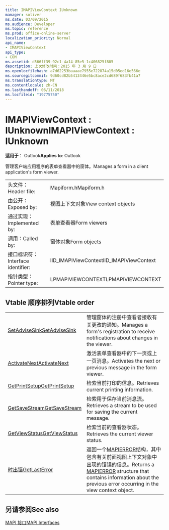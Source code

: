 ```yaml
---
title: IMAPIViewContext IUnknown
manager: soliver
ms.date: 03/09/2015
ms.audience: Developer
ms.topic: reference
ms.prod: office-online-server
localization_priority: Normal
api_name:
- IMAPIViewContext
api_type:
- COM
ms.assetid: d566ff39-92c1-4a14-85e5-1c406825f805
description: 上次修改时间：2015 年 3 月 9 日
ms.openlocfilehash: a7d62253baaaae7955e722874a15d05ed16e566e
ms.sourcegitcommit: 9d60cd82b5413446e5bc8ace2cd689f683fb41a7
ms.translationtype: MT
ms.contentlocale: zh-CN
ms.lasthandoff: 06/11/2018
ms.locfileid: "19775750"
---
```

# <a name="imapiviewcontext--iunknown"></a><span data-ttu-id="61c4e-103">IMAPIViewContext : IUnknown</span><span class="sxs-lookup"><span data-stu-id="61c4e-103">IMAPIViewContext : IUnknown</span></span>

  
  
<span data-ttu-id="61c4e-104">**适用于**： Outlook</span><span class="sxs-lookup"><span data-stu-id="61c4e-104">**Applies to**: Outlook</span></span> 
  
<span data-ttu-id="61c4e-105">管理客户端应用程序的表单查看器中的窗体。</span><span class="sxs-lookup"><span data-stu-id="61c4e-105">Manages a form in a client application's form viewer.</span></span> 
  
|||
|:-----|:-----|
|<span data-ttu-id="61c4e-106">头文件：</span><span class="sxs-lookup"><span data-stu-id="61c4e-106">Header file:</span></span>  <br/> |<span data-ttu-id="61c4e-107">Mapiform.h</span><span class="sxs-lookup"><span data-stu-id="61c4e-107">Mapiform.h</span></span>  <br/> |
|<span data-ttu-id="61c4e-108">由公开：</span><span class="sxs-lookup"><span data-stu-id="61c4e-108">Exposed by:</span></span>  <br/> |<span data-ttu-id="61c4e-109">视图上下文对象</span><span class="sxs-lookup"><span data-stu-id="61c4e-109">View context objects</span></span>  <br/> |
|<span data-ttu-id="61c4e-110">通过实现：</span><span class="sxs-lookup"><span data-stu-id="61c4e-110">Implemented by:</span></span>  <br/> |<span data-ttu-id="61c4e-111">表单查看器</span><span class="sxs-lookup"><span data-stu-id="61c4e-111">Form viewers</span></span>  <br/> |
|<span data-ttu-id="61c4e-112">调用：</span><span class="sxs-lookup"><span data-stu-id="61c4e-112">Called by:</span></span>  <br/> |<span data-ttu-id="61c4e-113">窗体对象</span><span class="sxs-lookup"><span data-stu-id="61c4e-113">Form objects</span></span>  <br/> |
|<span data-ttu-id="61c4e-114">接口标识符：</span><span class="sxs-lookup"><span data-stu-id="61c4e-114">Interface identifier:</span></span>  <br/> |<span data-ttu-id="61c4e-115">IID_IMAPIViewContext</span><span class="sxs-lookup"><span data-stu-id="61c4e-115">IID_IMAPIViewContext</span></span>  <br/> |
|<span data-ttu-id="61c4e-116">指针类型：</span><span class="sxs-lookup"><span data-stu-id="61c4e-116">Pointer type:</span></span>  <br/> |<span data-ttu-id="61c4e-117">LPMAPIVIEWCONTEXT</span><span class="sxs-lookup"><span data-stu-id="61c4e-117">LPMAPIVIEWCONTEXT</span></span>  <br/> |
   
## <a name="vtable-order"></a><span data-ttu-id="61c4e-118">Vtable 顺序排列</span><span class="sxs-lookup"><span data-stu-id="61c4e-118">Vtable order</span></span>

|||
|:-----|:-----|
|[<span data-ttu-id="61c4e-119">SetAdviseSink</span><span class="sxs-lookup"><span data-stu-id="61c4e-119">SetAdviseSink</span></span>](imapiviewcontext-setadvisesink.md) <br/> |<span data-ttu-id="61c4e-120">管理窗体的注册中查看者接收有关更改的通知。</span><span class="sxs-lookup"><span data-stu-id="61c4e-120">Manages a form's registration to receive notifications about changes in the viewer.</span></span>  <br/> |
|[<span data-ttu-id="61c4e-121">ActivateNext</span><span class="sxs-lookup"><span data-stu-id="61c4e-121">ActivateNext</span></span>](imapiviewcontext-activatenext.md) <br/> |<span data-ttu-id="61c4e-122">激活表单查看器中的下一页或上一页消息。</span><span class="sxs-lookup"><span data-stu-id="61c4e-122">Activates the next or previous message in the form viewer.</span></span>  <br/> |
|[<span data-ttu-id="61c4e-123">GetPrintSetup</span><span class="sxs-lookup"><span data-stu-id="61c4e-123">GetPrintSetup</span></span>](imapiviewcontext-getprintsetup.md) <br/> |<span data-ttu-id="61c4e-124">检索当前打印的信息。</span><span class="sxs-lookup"><span data-stu-id="61c4e-124">Retrieves current printing information.</span></span>  <br/> |
|[<span data-ttu-id="61c4e-125">GetSaveStream</span><span class="sxs-lookup"><span data-stu-id="61c4e-125">GetSaveStream</span></span>](imapiviewcontext-getsavestream.md) <br/> |<span data-ttu-id="61c4e-126">检索用于保存当前消息流。</span><span class="sxs-lookup"><span data-stu-id="61c4e-126">Retrieves a stream to be used for saving the current message.</span></span>  <br/> |
|[<span data-ttu-id="61c4e-127">GetViewStatus</span><span class="sxs-lookup"><span data-stu-id="61c4e-127">GetViewStatus</span></span>](imapiviewcontext-getviewstatus.md) <br/> |<span data-ttu-id="61c4e-128">检索当前的查看器状态。</span><span class="sxs-lookup"><span data-stu-id="61c4e-128">Retrieves the current viewer status.</span></span>  <br/> |
|[<span data-ttu-id="61c4e-129">时出错</span><span class="sxs-lookup"><span data-stu-id="61c4e-129">GetLastError</span></span>](imapiviewcontext-getlasterror.md) <br/> |<span data-ttu-id="61c4e-130">返回一个[MAPIERROR](mapierror.md)结构，其中包含有关前面视图上下文对象中出现的错误的信息。</span><span class="sxs-lookup"><span data-stu-id="61c4e-130">Returns a [MAPIERROR](mapierror.md) structure that contains information about the previous error occurring in the view context object.</span></span>  <br/> |
   
## <a name="see-also"></a><span data-ttu-id="61c4e-131">另请参阅</span><span class="sxs-lookup"><span data-stu-id="61c4e-131">See also</span></span>



[<span data-ttu-id="61c4e-132">MAPI 接口</span><span class="sxs-lookup"><span data-stu-id="61c4e-132">MAPI Interfaces</span></span>](mapi-interfaces.md)

